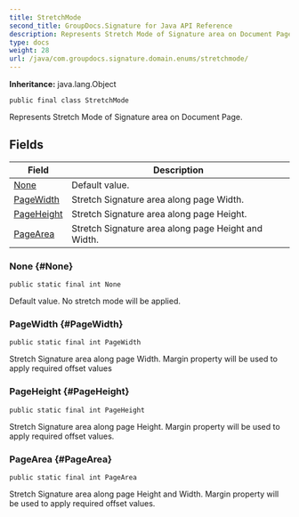 ```yaml
---
title: StretchMode
second_title: GroupDocs.Signature for Java API Reference
description: Represents Stretch Mode of Signature area on Document Page.
type: docs
weight: 28
url: /java/com.groupdocs.signature.domain.enums/stretchmode/
---
```

**Inheritance:**
java.lang.Object
```
public final class StretchMode
```

Represents Stretch Mode of Signature area on Document Page.
## Fields

| Field | Description |
| --- | --- |
| [None](#None) | Default value. |
| [PageWidth](#PageWidth) | Stretch Signature area along page Width. |
| [PageHeight](#PageHeight) | Stretch Signature area along page Height. |
| [PageArea](#PageArea) | Stretch Signature area along page Height and Width. |
### None {#None}
```
public static final int None
```


Default value. No stretch mode will be applied.

### PageWidth {#PageWidth}
```
public static final int PageWidth
```


Stretch Signature area along page Width. Margin property will be used to apply required offset values

### PageHeight {#PageHeight}
```
public static final int PageHeight
```


Stretch Signature area along page Height. Margin property will be used to apply required offset values.

### PageArea {#PageArea}
```
public static final int PageArea
```


Stretch Signature area along page Height and Width. Margin property will be used to apply required offset values.

